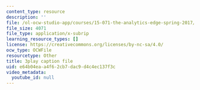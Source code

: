 ```yaml
---
content_type: resource
description: ''
file: /ol-ocw-studio-app/courses/15-071-the-analytics-edge-spring-2017/e64b04eaa4f62cb7dac9d4c4ec137f3c_NAQhRc3OQAw.srt
file_size: 4071
file_type: application/x-subrip
learning_resource_types: []
license: https://creativecommons.org/licenses/by-nc-sa/4.0/
ocw_type: OCWFile
resourcetype: Other
title: 3play caption file
uid: e64b04ea-a4f6-2cb7-dac9-d4c4ec137f3c
video_metadata:
  youtube_id: null
---
```

